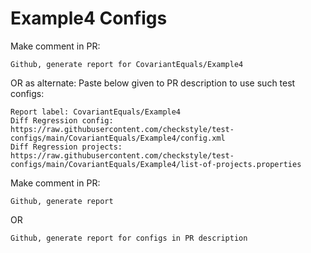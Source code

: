 # Example4 Configs
Make comment in PR:
```
Github, generate report for CovariantEquals/Example4
```
OR as alternate:
Paste below given to PR description to use such test configs:
```
Report label: CovariantEquals/Example4
Diff Regression config: https://raw.githubusercontent.com/checkstyle/test-configs/main/CovariantEquals/Example4/config.xml
Diff Regression projects: https://raw.githubusercontent.com/checkstyle/test-configs/main/CovariantEquals/Example4/list-of-projects.properties
```
Make comment in PR:
```
Github, generate report
```
OR
```
Github, generate report for configs in PR description
```
